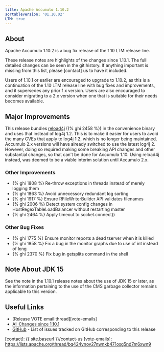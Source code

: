 ```yaml
---
title: Apache Accumulo 1.10.2
sortableversion: '01.10.02'
LTM: true
---
```


## About

Apache Accumulo 1.10.2 is a bug fix release of the 1.10 LTM release line.

These release notes are highlights of the changes since 1.10.1. The full
detailed changes can be seen in the git history. If anything important is
missing from this list, please [contact] us to have it included.

Users of 1.10.1 or earlier are encouraged to upgrade to 1.10.2, as this is a
continuation of the 1.10 LTM release line with bug fixes and improvements, and
it supersedes any prior 1.x version. Users are also encouraged to consider
migrating to a 2.x version when one that is suitable for their needs becomes
available.

## Major Improvements

This release bundles [reload4j](https://reload4j.qos.ch/) ({% ghi 2458 %}) in
the convenience binary and uses that instead of log4j 1.2. This is to make it
easier for users to avoid the many CVEs that apply to log4j 1.2, which is no
longer being maintained. Accumulo 2.x versions will have already switched to
use the latest log4j 2. However, doing so required making some breaking API
changes and other substantial changes, so that can't be done for Accumulo 1.10.
Using reload4j instead, was deemed to be a viable interim solution until
Accumulo 2.x.

### Other Improvements

* {% ghi 1808 %} Re-throw exceptions in threads instead of merely logging them
* {% ghi 1863 %} Avoid unnecessory redundant log sorting
* {% ghi 1917 %} Ensure RFileWriterBuilder API validates filenames
* {% ghi 2006 %} Detect system config changes in HostRegexTableLoadBalancer without restarting master
* {% ghi 2464 %} Apply timeout to socket.connect()

### Other Bug Fixes

* {% ghi 1775 %} Ensure monitor reports a dead tserver when it is killed
* {% ghi 1858 %} Fix a bug in the monitor graphs due to use of int instead of long
* {% ghi 2370 %} Fix bug in getsplits command in the shell

## Note About JDK 15

See the note in the 1.10.1 release notes about the use of JDK 15 or later, as
the information pertaining to the use of the CMS garbage collector remains
applicable to this version.

## Useful Links

* [Release VOTE email thread][vote-emails]
* [All Changes since 1.10.1][all-changes]
* [GitHub] - List of issues tracked on GitHub corresponding to this release

[GitHub]: https://github.com/apache/accumulo/issues?q=project%3Aapache%2Faccumulo%2F18
[all-changes]: https://github.com/apache/accumulo/compare/rel/1.10.1...apache:rel/1.10.2
[contact]: {{ site.baseurl }}/contact-us
[vote-emails]: https://lists.apache.org/thread/bq424vnov27nwnkb471oxg5nd7m6xwn9

